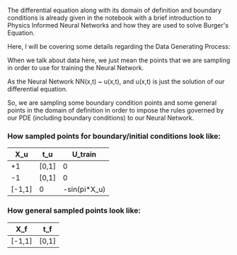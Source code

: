 The differential equation along with its domain of definition and boundary conditions is already given in the notebook with a brief introduction to Physics Informed Neural Networks and how they are used to solve Burger's Equation.

Here, I will be covering some details regarding the Data Generating Process:

When we talk about data here, we just mean the points that we are sampling in order to use for training the Neural Network.

As the Neural Network NN(x,t) ~ u(x,t), and u(x,t) is just the solution of our differential equation.

So, we are sampling some boundary condition points and some general points in the domain of definition in order to impose the rules governed by our PDE (including boundary conditions) to our Neural Network.

### How sampled points for boundary/initial conditions look like:

| X_u     | t_u        | U_train    |
|---------|------------|------------|
| +1      | [0,1]      | 0          |
| -1      | [0,1]      | 0          |
| [-1,1]  | 0          | -sin(pi*X_u)|

### How general sampled points look like:

| X_f     | t_f        |
|---------|------------|
| [-1,1]  | [0,1]      |
